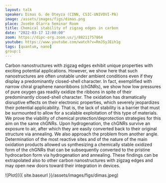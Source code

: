 ```yaml
---
layout: talk
speaker: Dimas G. de Oteyza (CINN, CSIC-UNIVOVI-PA)
image: /assets/images/figs/dimas.png
place: Josebe Olarra Seminar Room
title: Chemical stability of zigzag edges in carbon
date: "2022-03-17 12:00:00"
zoom: https://dipc-org.zoom.us/j/88211757864
youtube: https://www.youtube.com/watch?v=RmJ5yJEih1g
tags: [quantum, nano]
group:1  
---
```


Carbon nanostructures with zigzag edges exhibit unique properties with exciting potential applications. However, we show here that such nanostructures are often unstable under ambient conditions even if they display a predominantly closed-shell character. In fact, exemplified with narrow chiral graphene nanoribbons (chGNRs), we show how low pressures of pure oxygen gas readily oxidize the ribbons in spite of their predominantly closed-shell character. The oxidation has dramatically disruptive effects on their electronic properties, which severely jeopardizes their potential applicability. That is, the lack of stability is a barrier that must be surmounted to allow for a scalable exploitation of this type of materials. We prove the viability of chemical protection/deprotection strategies for this aim on the same chGNRs. Upon hydrogenation, the chGNRs survive an exposure to air, after which they are easily converted back to their original structure via annealing. We also approach the problem from another angle. Determination of the most reactive sites and of the nature of the main oxidation products allowed us synthesizing a chemically stable oxidized form of the chGNRs that can be subsequently converted to the pristine hydrocarbon form via hydrogenation and annealing. These findings can be extrapolated also to other carbon nanostructures with zigzag edges and may open new doors toward their integration in devices.


![Plot]({{ site.baseurl }}/assets/images/figs/dimas.jpeg)
